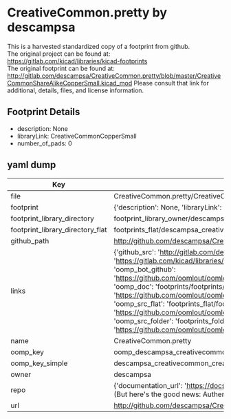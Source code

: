 # CreativeCommon.pretty by descampsa  
This is a harvested standardized copy of a footprint from github.  
The original project can be found at:  
https://gitlab.com/kicad/libraries/kicad-footprints  
The original footprint can be found at:
http://gitlab.com/descampsa/CreativeCommon.pretty/blob/master/CreativeCommonShareAlikeCopperSmall.kicad_mod
Please consult that link for additional, details, files, and license information.  
## Footprint Details
* description: None  
* libraryLink: CreativeCommonCopperSmall  
* number_of_pads: 0  
## yaml dump  
| Key | Value |  
| --- | --- |  
| file | CreativeCommon.pretty/CreativeCommonCopperSmall.kicad_mod |  
| footprint | {'description': None, 'libraryLink': 'CreativeCommonCopperSmall', 'number_of_pads': 0} |  
| footprint_library_directory | footprint_library_owner/descampsa_CreativeCommon.pretty |  
| footprint_library_directory_flat | footprints_flat/descampsa_creativecommon_creativecommoncoppersmall/working |  
| github_path | http://github.com/descampsa/CreativeCommon.pretty/blob/master/CreativeCommonCopperSmall.kicad_mod |  
| links | {'github_src': 'http://gitlab.com/descampsa/CreativeCommon.pretty/blob/master/CreativeCommonShareAlikeCopperSmall.kicad_mod', 'github_src_repo': 'https://gitlab.com/kicad/libraries/kicad-footprints', 'oomp_bot': 'footprints/descampsa_creativecommon_creativecommoncoppersmall/working', 'oomp_bot_github': 'https://github.com/oomlout/oomlout_oomp_footprint_bot/tree/main/footprints/descampsa_creativecommon_creativecommoncoppersmall/working', 'oomp_doc': 'footprints/footprints/descampsa/CreativeCommon/CreativeCommonCopperSmall/working/', 'oomp_doc_github': 'https://github.com/oomlout/oomlout_oomp_footprint_doc/tree/main/footprints/footprints/descampsa/CreativeCommon/CreativeCommonCopperSmall/working', 'oomp_src_flat': 'footprints_flat/footprints_flat/descampsa_creativecommon_creativecommoncoppersmall/working', 'oomp_src_flat_github': 'https://github.com/oomlout/oomlout_oomp_footprint_src/tree/main/footprints_flat/descampsa_creativecommon_creativecommoncoppersmall/working', 'oomp_src_folder': 'footprints_folder/footprints_folder/descampsa/CreativeCommon/CreativeCommonCopperSmall/working', 'oomp_src_folder_github': 'https://github.com/oomlout/oomlout_oomp_footprint_src/tree/main/footprints_folder/descampsa/CreativeCommon/CreativeCommonCopperSmall/working'} |  
| name | CreativeCommon.pretty |  
| oomp_key | oomp_descampsa_creativecommon_creativecommoncoppersmall |  
| oomp_key_simple | descampsa_creativecommon_creativecommoncoppersmall |  
| owner | descampsa |  
| repo | {'documentation_url': 'https://docs.github.com/rest/overview/resources-in-the-rest-api#rate-limiting', 'message': "API rate limit exceeded for 84.66.173.59. (But here's the good news: Authenticated requests get a higher rate limit. Check out the documentation for more details.)"} |  
| url | http://github.com/descampsa/CreativeCommon.pretty |  

